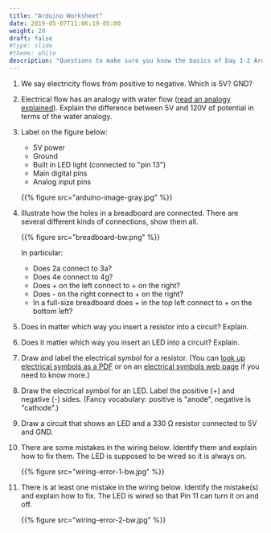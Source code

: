 ```yaml
---
title: "Arduino Worksheet"
date: 2019-05-07T11:06:19-05:00
weight: 20
draft: false
#type: slide
#theme: white
description: "Questions to make sure you know the basics of Day 1-2 Arduino."
---
```


1. We say electricity flows from positive to negative. 
   Which is 5V? GND?
   
2. Electrical flow has an analogy with water flow ([read an
   analogy explained](http://www.all-you-need-is-solar.com/electricity-explained.html)). 
   Explain the difference between 5V and 120V of potential in terms of
   the water analogy.
   
8. Label on the figure below:

     * 5V power
     * Ground
     * Built in LED light (connected to "pin 13")
     * Main digital pins
     * Analog input pins

     {{% figure src="arduino-image-gray.jpg" %}}

8. Illustrate how the holes in a breadboard are connected. There are
   several different kinds of connections, show them all.
   
     {{% figure src="breadboard-bw.png" %}}

     In particular:
     
     * Does 2a connect to 3a?
     * Does 4e connect to 4g?
     * Does + on the left connect to + on the right?
     * Does - on the right connect to + on the right?
     * In a full-size breadboard does + in the top left connect to +
     on the bottom left?

3. Does in matter which way you insert a resistor into a circuit?
   Explain.
   
4. Does it matter which way you insert an LED into a circuit? Explain.

5. Draw and label the electrical symbol for a resistor. (You can [look up electrical
   symbols as a
   PDF](http://web.gps.caltech.edu/~als/IRMS/course-materials/lecture-1---electricity/circuit-symbols.pdf)
   or on an [electrical symbols web
   page](https://www.rapidtables.com/electric/electrical_symbols.html)
   if you need to know more.)

6. Draw the electrical symbol for an LED. Label the positive (+) and
   negative (-) sides. (Fancy vocabulary: positive is "anode",
   negative is "cathode".)

7. Draw a circuit that shows an LED and a 330 &ohm; resistor connected
   to 5V and GND.

8. There are some mistakes in the wiring below. Identify them and
   explain how to fix them. The LED is supposed to be wired so it is
   always on.

    {{% figure src="wiring-error-1-bw.jpg" %}}
    
9. There is at least one mistake in the wiring below. Identify the
   mistake(s) and explain how to fix. The LED is wired
   so that Pin 11 can turn it on and off.
   
   {{% figure src="wiring-error-2-bw.jpg" %}}
   
